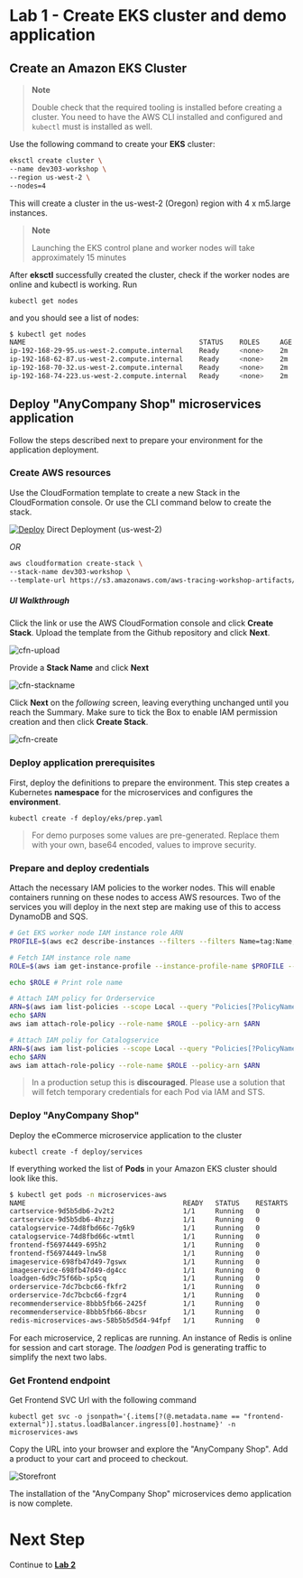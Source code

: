 
# Lab 1 - Create EKS cluster and demo application

## Create an Amazon EKS Cluster

> **Note**
>
> Double check that the required tooling is installed before creating a cluster. You need to have the AWS CLI installed and configured and `kubectl` must is installed as well.

Use the following command to create your **EKS** cluster:

```bash
eksctl create cluster \
--name dev303-workshop \
--region us-west-2 \
--nodes=4
```

This will create a cluster in the us-west-2 (Oregon) region with 4 x m5.large instances.

> **Note**
> 
> Launching the EKS control plane and worker nodes will take approximately 15 minutes

After **eksctl** successfully created the cluster, check if the worker nodes are online and kubectl is working. Run 
```
kubectl get nodes
```

and you should see a list of nodes:

```bash
$ kubectl get nodes
NAME                                           STATUS    ROLES     AGE       VERSION
ip-192-168-29-95.us-west-2.compute.internal    Ready     <none>    2m        v1.10.3
ip-192-168-62-87.us-west-2.compute.internal    Ready     <none>    2m        v1.10.3
ip-192-168-70-32.us-west-2.compute.internal    Ready     <none>    2m        v1.10.3
ip-192-168-74-223.us-west-2.compute.internal   Ready     <none>    2m        v1.10.3
```

## Deploy "AnyCompany Shop" microservices application

Follow the steps described next to prepare your environment for the application deployment.

### Create AWS resources

Use the CloudFormation template to create a new Stack in the CloudFormation console. Or use the CLI command below to create the stack.

[![Deploy](images/deploy-to-aws.png)](https://console.aws.amazon.com/cloudformation/home?region=us-west-2#/stacks/new?stackName=dev303-workshop&templateURL=https://s3.amazonaws.com/aws-tracing-workshop-artifacts/cloudformation.yaml) Direct Deployment (us-west-2)

*OR*

```bash
aws cloudformation create-stack \
--stack-name dev303-workshop \
--template-url https://s3.amazonaws.com/aws-tracing-workshop-artifacts/cloudformation.yaml --capabilities CAPABILITY_NAMED_IAM
```

##### *UI Walkthrough*

Click the link or use the AWS CloudFormation console and click **Create Stack**. Upload the template from the Github repository and click **Next**.

![cfn-upload](images/cfn-s3-stackcreate.png)

Provide a **Stack Name** and click **Next**

![cfn-stackname](images/cfn-stackname.png)

Click **Next** on the *following* screen, leaving everything unchanged until you reach the Summary. Make sure to tick the Box to enable IAM permission creation and then click **Create Stack**.

![cfn-create](images/cfn-create.png)

### Deploy application prerequisites

First, deploy the definitions to prepare the environment. This step creates a Kubernetes **namespace** for the microservices and configures the **environment**.

```
kubectl create -f deploy/eks/prep.yaml
```
> For demo purposes some values are pre-generated. Replace them with your own, base64 encoded, values to improve security.

### Prepare and deploy credentials

Attach the necessary IAM policies to the worker nodes. This will enable containers running on these nodes to access AWS resources. Two of the services you will deploy in the next step are making use of this to access DynamoDB and SQS.
```bash
# Get EKS worker node IAM instance role ARN
PROFILE=$(aws ec2 describe-instances --filters --filters Name=tag:Name,Values=dev303-workshop-0-Node --query 'Reservations[0].Instances[0].IamInstanceProfile.Arn' --output text | cut -d '/' -f 2)

# Fetch IAM instance role name
ROLE=$(aws iam get-instance-profile --instance-profile-name $PROFILE --query "InstanceProfile.Roles[0].RoleName" --output text)

echo $ROLE # Print role name

# Attach IAM policy for Orderservice
ARN=$(aws iam list-policies --scope Local --query "Policies[?PolicyName=='OrderserviceSQS-Policy'].Arn" --output text)
echo $ARN
aws iam attach-role-policy --role-name $ROLE --policy-arn $ARN

# Attach IAM poliy for Catalogservice
ARN=$(aws iam list-policies --scope Local --query "Policies[?PolicyName=='CatalogserviceDDB-Policy'].Arn" --output text)
echo $ARN
aws iam attach-role-policy --role-name $ROLE --policy-arn $ARN
```

> In a production setup this is **discouraged**. Please use a solution that will fetch temporary credentials for each Pod via IAM and STS.

### Deploy "AnyCompany Shop"

Deploy the eCommerce microservice application to the cluster
```
kubectl create -f deploy/services
```

If everything worked the list of **Pods** in your Amazon EKS cluster should look like this.

```bash
$ kubectl get pods -n microservices-aws
NAME                                       READY   STATUS    RESTARTS   AGE
cartservice-9d5b5db6-2v2t2                 1/1     Running   0          1d
cartservice-9d5b5db6-4hzzj                 1/1     Running   0          1d
catalogservice-74d8fbd66c-7g6k9            1/1     Running   0          1d
catalogservice-74d8fbd66c-wtmtl            1/1     Running   0          1d
frontend-f56974449-695h2                   1/1     Running   0          1d
frontend-f56974449-lnw58                   1/1     Running   0          1d
imageservice-698fb47d49-7gswx              1/1     Running   0          1d
imageservice-698fb47d49-dg4cc              1/1     Running   0          1d
loadgen-6d9c75f66b-sp5cq                   1/1     Running   0          1d
orderservice-7dc7bcbc66-fkfr2              1/1     Running   0          1d
orderservice-7dc7bcbc66-fzgr4              1/1     Running   0          1d
recommenderservice-8bbb5fb66-2425f         1/1     Running   0          1d
recommenderservice-8bbb5fb66-8bcsr         1/1     Running   0          1d
redis-microservices-aws-58b5b5d5d4-94fpf   1/1     Running   0          1d
```

For each microservice, 2 replicas are running. An instance of Redis is online for session and cart storage. The *loadgen* Pod is generating traffic to simplify the next two labs.

### Get Frontend endpoint

Get Frontend SVC Url with the following command 
```
kubectl get svc -o jsonpath='{.items[?(@.metadata.name == "frontend-external")].status.loadBalancer.ingress[0].hostname}' -n microservices-aws
```

Copy the URL into your browser and explore the "AnyCompany Shop". Add a product to your cart and proceed to checkout.

![Storefront](images/storefront.png)

The installation of the "AnyCompany Shop" microservices demo application is now complete.

# Next Step

Continue to [**Lab 2**](lab2.md)